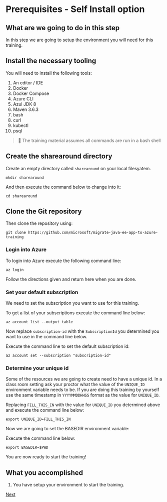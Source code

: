 # Prerequisites - Self Install option

## What are we going to do in this step

In this step we are going to setup the environment you will need for this
training.

## Install the necessary tooling

You will need to install the following tools:

1. An editor / IDE
2. Docker
3. Docker Compose
4. Azure CLI
5. Azul JDK 8
6. Maven 3.6.3
7. bash
8. curl
9. kubectl
10. psql

> :stop_sign: The training material assumes all commands are run in a bash shell

## Create the sharearound directory

Create an empty directory called `sharearound` on your local filesyatem.

```shell
mkdir sharearound
```

And then execute the command below to change into it:

```shell
cd sharearound
```

## Clone the Git repository

Then clone the repository using:

```shell
git clone https://github.com/microsoft/migrate-java-ee-app-to-azure-training
```

### Login into Azure

To login into Azure execute the following command line:

````shell
az login
````

Follow the directions given and return here when you are done.

### Set your default subscription

We need to set the subscription you want to use for this training.

To get a list of your subscriptions execute the command line below:

````shell
az account list --output table
````

Now replace `subscription-id`  with the `SubscriptionId` you determined you want to use in the command line below.

Execute the command line to set the default subscription id:

```shell
az account set --subscription "subscription-id"
```

### Determine your unique id

Some of the resources we are going to create need to have a unique id. In a class
room setting ask your proctor what the value of the `UNIQUE_ID` environment
variable needs to be. If you are doing this training by yourself use the same
timestamp in `YYYYMMDDHHSS` format as the value for `UNIQUE_ID`.

Replacing `FILL_THIS_IN` with the value for `UNIQUE_ID` you determined above
and execute the command line below:

```shell
export UNIQUE_ID=FILL_THIS_IN
```

Now we are going to set the BASEDIR environment variable:

Execute the command line below:

```shell
export BASEDIR=$PWD
```

You are now ready to start the training!

## What you accomplished

1. You have setup your environment to start the training.

[Next](../01-initial/README.md)
